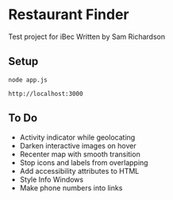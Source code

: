 # Restaurant Finder
Test project for iBec
Written by Sam Richardson

## Setup
```
node app.js
```
```
http://localhost:3000
```

## To Do
* Activity indicator while geolocating
* Darken interactive images on hover
* Recenter map with smooth transition
* Stop icons and labels from overlapping
* Add accessibility attributes to HTML
* Style Info Windows
* Make phone numbers into links
